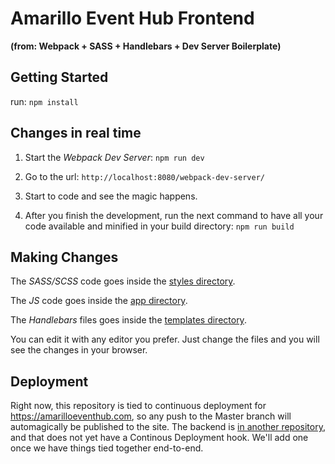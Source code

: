 # Amarillo Event Hub Frontend

**(from: Webpack + SASS + Handlebars + Dev Server Boilerplate)**

## Getting Started

run:
`npm install`

## Changes in real time

1. Start the _Webpack Dev Server_:
`npm run dev`

2. Go to the url:
`http://localhost:8080/webpack-dev-server/`

3. Start to code and see the magic happens.

4. After you finish the development, run the next command to have all your code available and minified in your build directory:
`npm run build`

## Making Changes

The _SASS/SCSS_ code goes inside the [styles directory](styles).

The _JS_ code goes inside the [app directory](app).

The _Handlebars_ files goes inside the [templates directory](templates).

You can edit it with any editor you prefer. Just change the files and you will see the changes in your browser.

## Deployment

Right now, this repository is tied to continuous deployment for https://amarilloeventhub.com, so any push to the Master branch will automagically be published to the site. The backend is [in another repository](https://github.com/AmarilloTechMeetup/events-backend), and that does not yet have a Continous Deployment hook. We'll add one once we have things tied together end-to-end. 
